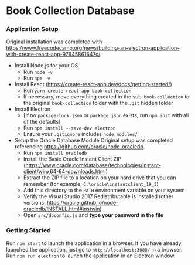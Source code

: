 # Book Collection Database

### Application Setup
Original installation was completed with https://www.freecodecamp.org/news/building-an-electron-application-with-create-react-app-97945861647c/. 
* Install Node.js for your OS
	* Run `node -v`
	* Run `npm -v`
* Install React (https://create-react-app.dev/docs/getting-started/)
	* Run `yarn create react-app book-collection`
	* If necessary, move everything created in the sub-`book-collection` to the original `book-collection` folder with the `.git` hidden folder
* Install Electron 
	* [If no `package-lock.json` or `package.json` exists, run `npm init` with all of the defaults]
	* Run `npm install --save-dev electron`
	* Ensure your `.gitignore` includes `node_modules/`
* Setup the Oracle Database Module
Original setup was completed referencing https://github.com/oracle/node-oracledb.
	* Run `npm install oracledb`
	* Install the Basic Oracle Instant Client ZIP (https://www.oracle.com/database/technologies/instant-client/winx64-64-downloads.html)
	* Extract the ZIP file to a location on your hard drive that you can remember (for example, `C:\oracle\instantclient_19_3`)
	* Add this directory to the `PATH` environment variable on your system
	* Verify the Visual Studio 2017 Redistributable is installed (other versions: https://oracle.github.io/node-oracledb/INSTALL.html#instwin)
	* Open `src/dbconfig.js` and **type your password in the file**
	
### Getting Started
Run `npm start` to launch the application in a browser. If you have already launched the application, just go to `http://localhost:3000/` in a browser.  
Run `npm run electron` to launch the application in an Electron window.